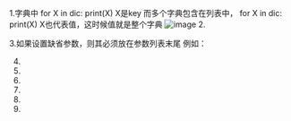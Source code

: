 1.字典中
for X in dic:
   print(X)
X是key
而多个字典包含在列表中，
for X in dic:
   print(X)
X也代表值，这时候值就是整个字典
![image](https://github.com/loicise/Python/blob/master/1.png)
2.  
 
 

3.如果设置缺省参数，则其必须放在参数列表末尾
例如：
 

4.  
 
 

5.  

6.  
 
7.  
8.  

9.  
 


